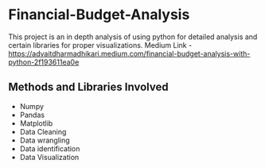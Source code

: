 # Financial-Budget-Analysis
This project is an in depth analysis of using python for detailed analysis and certain libraries for proper visualizations.
Medium Link - https://advaitdharmadhikari.medium.com/financial-budget-analysis-with-python-2f193611ea0e 
## Methods and Libraries Involved
* Numpy
* Pandas
* Matplotlib
* Data Cleaning
* Data wrangling
* Data identification
* Data Visualization
